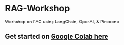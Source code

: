 # RAG-Workshop
Workshop on RAG using LangChain, OpenAI, &amp; Pinecone

## Get started on [Google Colab here](https://colab.research.google.com/github/team-headstart/RAG-Workshop/blob/main/Headstarter_RAG_Workshop_.ipynb)

